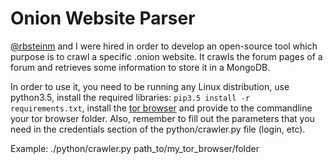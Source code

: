 # Onion Website Parser
[@rbsteinm](https://github.com/rbsteinm) and I were hired in order to develop an open-source tool which purpose is to crawl a specific .onion website. It crawls the forum pages of a forum and retrieves some information to store it in a MongoDB.

In order to use it, you need to be running any Linux distribution, use python3.5, install the required libraries: `pip3.5 install -r requirements.txt`, install the [tor browser](https://www.torproject.org/projects/torbrowser.html.en) and provide to the commandline your tor browser folder. Also, remember to fill out the parameters that you need in the credentials section of the python/crawler.py file (login, etc).

Example: ./python/crawler.py path_to/my_tor_browser/folder
